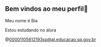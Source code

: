 ## Bem vindos ao meu perfil💓

Meu nome é Bia 

Estou estudando no alura 

@00001105612193sp@al.educacao.sp.gov.br
